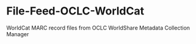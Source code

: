 File-Feed-OCLC-WorldCat
=======================

WorldCat MARC record files from OCLC WorldShare Metadata Collection Manager
